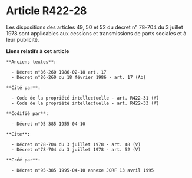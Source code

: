 # Article R422-28

Les dispositions des articles 49, 50 et 52 du décret n° 78-704 du 3 juillet 1978 sont applicables aux cessions et
transmissions de parts sociales et à leur publicité.

**Liens relatifs à cet article**

	**Anciens textes**:

	  - Décret n°86-260 1986-02-18 art. 17
	  - Décret n°86-260 du 18 février 1986 - art. 17 (Ab)

	**Cité par**:

	  - Code de la propriété intellectuelle - art. R422-31 (V)
	  - Code de la propriété intellectuelle - art. R422-33 (V)

	**Codifié par**:

	  - Décret n°95-385 1955-04-10

	**Cite**:

	  - Décret n°78-704 du 3 juillet 1978 - art. 48 (V)
	  - Décret n°78-704 du 3 juillet 1978 - art. 52 (V)

	**Créé par**:

	  - Décret n°95-385 1995-04-10 annexe JORF 13 avril 1995
